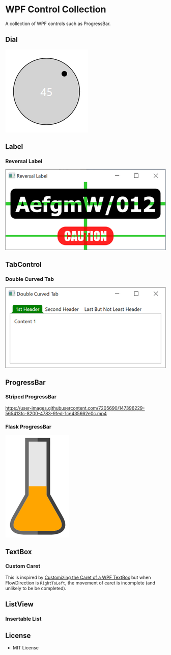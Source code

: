 # WPF Control Collection

A collection of WPF controls such as ProgressBar.

## Dial

![Screenshot](Images/Dial.png)

## Label

### Reversal Label

![Screenshot](Images/ReversalLabel.png)

## TabControl

### Double Curved Tab

![Screenshot](Images/DoubleCurvedTab.png)

## ProgressBar

### Striped ProgressBar

https://user-images.githubusercontent.com/7205690/147396229-565413fc-8200-4783-9fed-1ce435662e0c.mp4

### Flask ProgressBar

![Screenshot](Images/FlaskProgressBar.png)

## TextBox

### Custom Caret

This is inspired by [Customizing the Caret of a WPF TextBox](https://www.codeproject.com/Articles/633935/Customizing-the-Caret-of-a-WPF-TextBox) but when FlowDirection is `RightToLeft`, the movement of caret is incomplete (and unlikely to be be completed).

## ListView

### Insertable List

## License

 - MIT License
